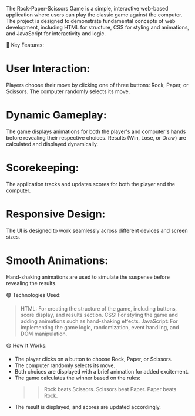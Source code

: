 The Rock-Paper-Scissors Game is a simple, interactive web-based application where users can play the classic game against the computer. The project is designed to demonstrate fundamental concepts of web development, including HTML for structure, CSS for styling and animations, and JavaScript for interactivity and logic.

🔴 Key Features:
 # User Interaction:
Players choose their move by clicking one of three buttons: Rock, Paper, or Scissors.
The computer randomly selects its move.
# Dynamic Gameplay:
The game displays animations for both the player's and computer's hands before revealing their respective choices.
Results (Win, Lose, or Draw) are calculated and displayed dynamically.
# Scorekeeping:
The application tracks and updates scores for both the player and the computer.
# Responsive Design:
The UI is designed to work seamlessly across different devices and screen sizes.
# Smooth Animations:
Hand-shaking animations are used to simulate the suspense before revealing the results.

🟢 Technologies Used:
> HTML: For creating the structure of the game, including buttons, score display, and results section.
> CSS: For styling the game and adding animations such as hand-shaking effects.
> JavaScript: For implementing the game logic, randomization, event handling, and DOM manipulation.

🟡 How It Works:
* The player clicks on a button to choose Rock, Paper, or Scissors.
* The computer randomly selects its move.
* Both choices are displayed with a brief animation for added excitement.
* The game calculates the winner based on the rules:
    >> Rock beats Scissors.
    >> Scissors beat Paper.
    >> Paper beats Rock.
* The result is displayed, and scores are updated accordingly.